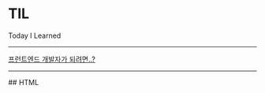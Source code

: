 # TIL
Today I Learned

-----------

[프런트엔드 개발자가 되려면..?](https://github.com/cjdtjr6rl/TIL/blob/master/프런트엔드개발자.md)

<hr/>
## HTML
